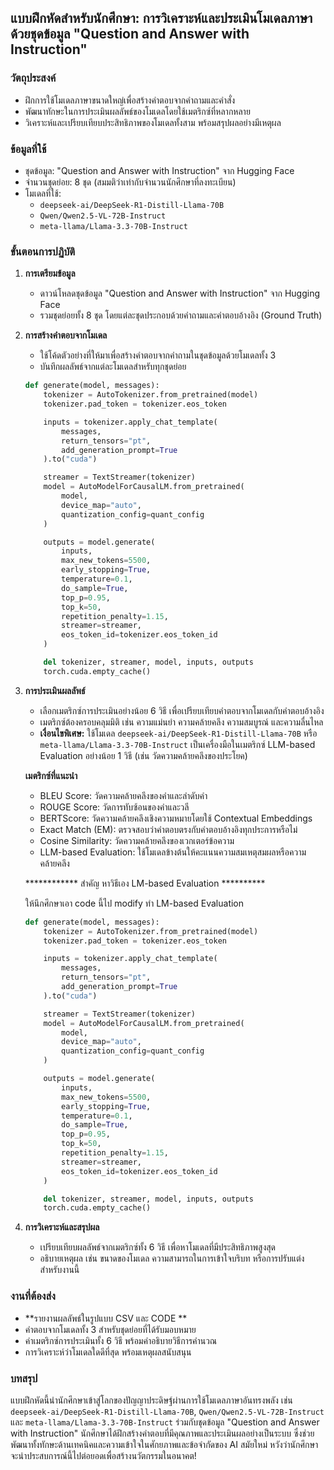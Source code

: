 ## แบบฝึกหัดสำหรับนักศึกษา: การวิเคราะห์และประเมินโมเดลภาษาด้วยชุดข้อมูล "Question and Answer with Instruction"

### วัตถุประสงค์

* ฝึกการใช้โมเดลภาษาขนาดใหญ่เพื่อสร้างคำตอบจากคำถามและคำสั่ง
* พัฒนาทักษะในการประเมินผลลัพธ์ของโมเดลโดยใช้เมตริกซ์ที่หลากหลาย
* วิเคราะห์และเปรียบเทียบประสิทธิภาพของโมเดลทั้งสาม พร้อมสรุปผลอย่างมีเหตุผล

### ข้อมูลที่ใช้

* ชุดข้อมูล: "Question and Answer with Instruction" จาก Hugging Face
* จำนวนชุดย่อย: 8 ชุด (สมมติว่าเท่ากับจำนวนนักศึกษาที่ลงทะเบียน)
* โมเดลที่ใช้:
    * `deepseek-ai/DeepSeek-R1-Distill-Llama-70B`
    * `Qwen/Qwen2.5-VL-72B-Instruct`
    * `meta-llama/Llama-3.3-70B-Instruct`

### ขั้นตอนการปฏิบัติ

1. **การเตรียมข้อมูล**
    * ดาวน์โหลดชุดข้อมูล "Question and Answer with Instruction" จาก Hugging Face
    * รวมชุดย่อยทั้ง 8 ชุด โดยแต่ละชุดประกอบด้วยคำถามและคำตอบอ้างอิง (Ground Truth)

2. **การสร้างคำตอบจากโมเดล**
    * ใช้โค้ดตัวอย่างที่ให้มาเพื่อสร้างคำตอบจากคำถามในชุดข้อมูลด้วยโมเดลทั้ง 3
    * บันทึกผลลัพธ์จากแต่ละโมเดลสำหรับทุกชุดย่อย

    ```python
    def generate(model, messages):
        tokenizer = AutoTokenizer.from_pretrained(model)
        tokenizer.pad_token = tokenizer.eos_token

        inputs = tokenizer.apply_chat_template(
            messages,
            return_tensors="pt",
            add_generation_prompt=True
        ).to("cuda")

        streamer = TextStreamer(tokenizer)
        model = AutoModelForCausalLM.from_pretrained(
            model,
            device_map="auto",
            quantization_config=quant_config
        )

        outputs = model.generate(
            inputs,
            max_new_tokens=5500,
            early_stopping=True,
            temperature=0.1,
            do_sample=True,
            top_p=0.95,
            top_k=50,
            repetition_penalty=1.15,
            streamer=streamer,
            eos_token_id=tokenizer.eos_token_id
        )

        del tokenizer, streamer, model, inputs, outputs
        torch.cuda.empty_cache()
    ```

3. **การประเมินผลลัพธ์**

    * เลือกเมตริกซ์การประเมินอย่างน้อย 6 วิธี เพื่อเปรียบเทียบคำตอบจากโมเดลกับคำตอบอ้างอิง
    * เมตริกซ์ต้องครอบคลุมมิติ เช่น ความแม่นยำ ความคล้ายคลึง ความสมบูรณ์ และความลื่นไหล
    * **เงื่อนไขพิเศษ:** ใช้โมเดล `deepseek-ai/DeepSeek-R1-Distill-Llama-70B` หรือ `meta-llama/Llama-3.3-70B-Instruct` เป็นเครื่องมือในเมตริกซ์ LLM-based Evaluation อย่างน้อย 1 วิธี (เช่น วัดความคล้ายคลึงของประโยค)

    **เมตริกซ์ที่แนะนำ**

    * BLEU Score: วัดความคล้ายคลึงของคำและลำดับคำ
    * ROUGE Score: วัดการทับซ้อนของคำและวลี
    * BERTScore: วัดความคล้ายคลึงเชิงความหมายโดยใช้ Contextual Embeddings
    * Exact Match (EM): ตรวจสอบว่าคำตอบตรงกับคำตอบอ้างอิงทุกประการหรือไม่
    * Cosine Similarity: วัดความคล้ายคลึงของเวกเตอร์ข้อความ
    * LLM-based Evaluation: ใช้โมเดลข้างต้นให้คะแนนความสมเหตุสมผลหรือความคล้ายคลึง

    ************ สำคัญ หาวิธีเอง LM-based Evaluation ********** 

    ให้นึกศึกษาเอา code นี้ไป modify ทำ  LM-based Evaluation


    ```python
    def generate(model, messages):
        tokenizer = AutoTokenizer.from_pretrained(model)
        tokenizer.pad_token = tokenizer.eos_token

        inputs = tokenizer.apply_chat_template(
            messages,
            return_tensors="pt",
            add_generation_prompt=True
        ).to("cuda")

        streamer = TextStreamer(tokenizer)
        model = AutoModelForCausalLM.from_pretrained(
            model,
            device_map="auto",
            quantization_config=quant_config
        )

        outputs = model.generate(
            inputs,
            max_new_tokens=5500,
            early_stopping=True,
            temperature=0.1,
            do_sample=True,
            top_p=0.95,
            top_k=50,
            repetition_penalty=1.15,
            streamer=streamer,
            eos_token_id=tokenizer.eos_token_id
        )

        del tokenizer, streamer, model, inputs, outputs
        torch.cuda.empty_cache()
    ```



4. **การวิเคราะห์และสรุปผล**

    * เปรียบเทียบผลลัพธ์จากเมตริกซ์ทั้ง 6 วิธี เพื่อหาโมเดลที่มีประสิทธิภาพสูงสุด
    * อธิบายเหตุผล เช่น ขนาดของโมเดล ความสามารถในการเข้าใจบริบท หรือการปรับแต่งสำหรับงานนี้

### งานที่ต้องส่ง

* **รายงานผลลัพธ์ในรูปแบบ CSV และ CODE **
* คำตอบจากโมเดลทั้ง 3 สำหรับชุดย่อยที่ได้รับมอบหมาย
* ค่าเมตริกซ์การประเมินทั้ง 6 วิธี พร้อมคำอธิบายวิธีการคำนวณ
* การวิเคราะห์ว่าโมเดลใดดีที่สุด พร้อมเหตุผลสนับสนุน

### บทสรุป

แบบฝึกหัดนี้นำนักศึกษาเข้าสู่โลกของปัญญาประดิษฐ์ผ่านการใช้โมเดลภาษาอันทรงพลัง เช่น `deepseek-ai/DeepSeek-R1-Distill-Llama-70B`, `Qwen/Qwen2.5-VL-72B-Instruct` และ `meta-llama/Llama-3.3-70B-Instruct` ร่วมกับชุดข้อมูล "Question and Answer with Instruction" นักศึกษาได้ฝึกสร้างคำตอบที่มีคุณภาพและประเมินผลอย่างเป็นระบบ ซึ่งช่วยพัฒนาทั้งทักษะด้านเทคนิคและความเข้าใจในศักยภาพและข้อจำกัดของ AI สมัยใหม่ หวังว่านักศึกษาจะนำประสบการณ์นี้ไปต่อยอดเพื่อสร้างนวัตกรรมในอนาคต!
